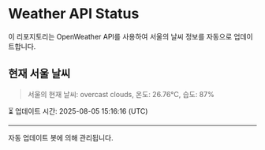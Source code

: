 
# Weather API Status

이 리포지토리는 OpenWeather API를 사용하여 서울의 날씨 정보를 자동으로 업데이트합니다.

## 현재 서울 날씨
> 서울의 현재 날씨: overcast clouds, 온도: 26.76°C, 습도: 87%

⏳ 업데이트 시간: 2025-08-05 15:16:16 (UTC)

---
자동 업데이트 봇에 의해 관리됩니다.
